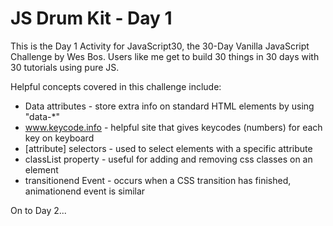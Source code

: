 # JS Drum Kit - Day 1

This is the Day 1 Activity for JavaScript30, the 30-Day Vanilla JavaScript Challenge by Wes Bos.  Users like me get to build 30 things in 30 days with 30 tutorials using pure JS.

Helpful concepts covered in this challenge include:

* Data attributes - store extra info on standard HTML elements by using "data-*"
* www.keycode.info - helpful site that gives keycodes (numbers) for each key on keyboard
* [attribute] selectors - used to select elements with a specific attribute
* classList property - useful for adding and removing css classes on an element
* transitionend Event - occurs when a CSS transition has finished, animationend event is similar

On to Day 2...
